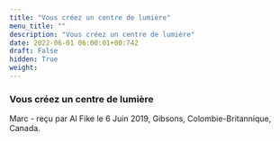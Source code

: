 ```yaml
---
title: "Vous créez un centre de lumière"
menu_title: ""
description: "Vous créez un centre de lumière"
date: 2022-06-01 06:00:01+00:742
draft: False
hidden: True
weight:
---
```

### Vous créez un centre de lumière

Marc - reçu par Al Fike le 6 Juin 2019, Gibsons, Colombie-Britannique, Canada.



